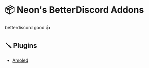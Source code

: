 # 📦 Neon's BetterDiscord Addons
betterdiscord good 👍

## 🪛 Plugins
* [Amoled](https://github.com/PixelNetNeon/BetterDiscordAddons/tree/main/plugins/Amoled)
